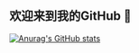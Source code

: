 ## 欢迎来到我的GitHub 👋


[![Anurag's GitHub stats](https://github-readme-stats.vercel.app/api?username=laughingchen123)](https://github.com/anuraghazra/github-readme-stats)
